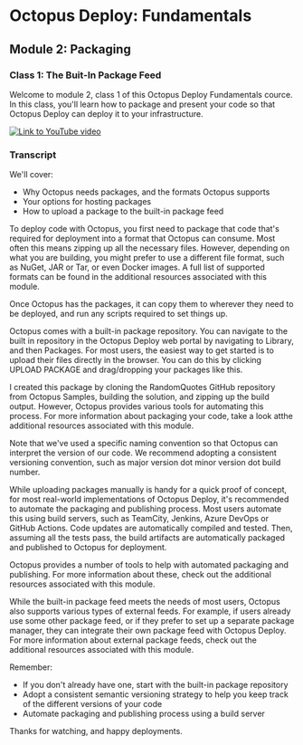 # Octopus Deploy: Fundamentals
## Module 2: Packaging
### Class 1: The Buit-In Package Feed

Welcome to module 2, class 1 of this Octopus Deploy Fundamentals cource. In this class, you'll learn how to package and present your code so that Octopus Deploy can deploy it to your infrastructure.

[![Link to YouTube video](https://img.youtube.com/vi/YOUTUBE-ID-GOES-HERE/0.jpg)](https://www.youtube.com/embed/YOUTUBE-ID-GOES-HERE)

### Transcript

We'll cover:

- Why Octopus needs packages, and the formats Octopus supports
- Your options for hosting packages
- How to upload a package to the built-in package feed

To deploy code with Octopus, you first need to package that code that's required for deployment into a format that Octopus can consume. Most often this means zipping up all the necessary files. However, depending on what you are building, you might prefer to use a different file format, such as NuGet, JAR or Tar, or even Docker images. A full list of supported formats can be found in the additional resources associated with this module.

Once Octopus has the packages, it can copy them to wherever they need to be deployed, and run any scripts required to set things up.

Octopus comes with a built-in package repository. You can navigate to the built in repository in the Octopus Deploy web portal by navigating to Library, and then Packages. For most users, the easiest way to get started is to upload their files directly in the browser. You can do this by clicking UPLOAD PACKAGE and drag/dropping your packages like this.

I created this package by cloning the RandomQuotes GitHub repository from Octopus Samples, building the solution, and zipping up the build output. However, Octopus provides various tools for automating this process. For more information about packaging your code, take a look atthe additional resources associated with this module.

Note that we've used a specific naming convention so that Octopus can interpret the version of our code. We recommend adopting a consistent versioning convention, such as major version dot minor version dot build number.

While uploading packages manually is handy for a quick proof of concept, for most real-world implementations of Octopus Deploy, it's recommended to automate the packaging and publishing process. Most users automate this using build servers, such as TeamCity, Jenkins, Azure DevOps or GitHub Actions. Code updates are automatically compiled and tested. Then, assuming all the tests pass, the build artifacts are automatically packaged and published to Octopus for deployment.

Octopus provides a number of tools to help with automated packaging and publishing. For more information about these, check out the additional resources associated with this module.

While the built-in package feed meets the needs of most users, Octopus also supports various types of external feeds. For example, if users already use some other package feed, or if they prefer to set up a separate package manager, they can integrate their own package feed with Octopus Deploy. For more information about external package feeds, check out the additional resources associated with this module.

Remember:

- If you don't already have one, start with the built-in package repository
- Adopt a consistent semantic versioning strategy to help you keep track of the different versions of your code
- Automate packaging and publishing process using a build server

Thanks for watching, and happy deployments.